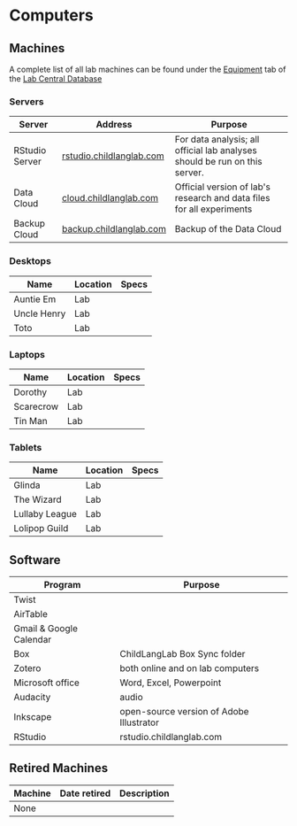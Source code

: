 # Computers


<!-- toc -->

## Machines

A complete list of all lab machines can be found under the [Equipment]() tab of the [Lab Central Database]()

### Servers

Server | Address | Purpose
--- | --- | ---
RStudio Server | [rstudio.childlanglab.com]() | For data analysis; all official lab analyses should be run on this server.
Data Cloud | [cloud.childlanglab.com]() | Official version of lab's research and data files for all experiments
Backup Cloud | [backup.childlanglab.com]() | Backup of the Data Cloud


### Desktops

Name | Location | Specs
--- | --- | ---
Auntie Em | Lab |
Uncle Henry | Lab |
Toto | Lab |


### Laptops

Name | Location | Specs
--- | --- | ---
Dorothy | Lab |
Scarecrow | Lab |
Tin Man | Lab |

### Tablets

Name | Location | Specs
--- | --- | ---
Glinda | Lab |
The Wizard | Lab |
Lullaby League | Lab |
Lolipop Guild | Lab |

## Software

Program | Purpose
--- | ---
Twist |
AirTable |
Gmail & Google Calendar | 
Box | ChildLangLab Box Sync folder
Zotero | both online and on lab computers
Microsoft office | Word, Excel, Powerpoint
Audacity | audio
Inkscape | open-source version of Adobe Illustrator
RStudio | rstudio.childlanglab.com


## Retired Machines

Machine | Date retired | Description
--- | --- | ---
None |  |

